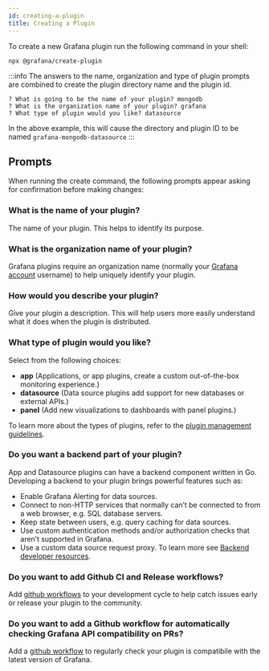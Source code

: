 ```yaml
---
id: creating-a-plugin
title: Creating a Plugin
---
```


To create a new Grafana plugin run the following command in your shell:

```shell
npx @grafana/create-plugin
```

:::info
The answers to the name, organization and type of plugin prompts are combined to create the plugin directory name and the plugin id.

```
? What is going to be the name of your plugin? mongodb
? What is the organization name of your plugin? grafana
? What type of plugin would you like? datasource
```

In the above example, this will cause the directory and plugin ID to be named `grafana-mongodb-datasource`
:::

## Prompts

When running the create command, the following prompts appear asking for confirmation before making changes:


### What is the name of your plugin?

The name of your plugin. This helps to identify its purpose.

### What is the organization name of your plugin?

Grafana plugins require an organization name (normally your [Grafana account](https://grafana.com/signup/) username) to help uniquely identify your plugin.

### How would you describe your plugin?

Give your plugin a description. This will help users more easily understand what it does when the plugin is distributed.

### What type of plugin would you like?

Select from the following choices:

- **app** (Applications, or app plugins, create a custom out-of-the-box monitoring experience.)
- **datasource** (Data source plugins add support for new databases or external APIs.)
- **panel** (Add new visualizations to dashboards with panel plugins.)

To learn more about the types of plugins, refer to the [plugin management guidelines](https://grafana.com/docs/grafana/latest/administration/plugin-management/).

### Do you want a backend part of your plugin?

App and Datasource plugins can have a backend component written in Go. Developing a backend to your plugin brings powerful features such as:

- Enable Grafana Alerting for data sources.
- Connect to non-HTTP services that normally can’t be connected to from a web browser, e.g. SQL database servers.
- Keep state between users, e.g. query caching for data sources.
- Use custom authentication methods and/or authorization checks that aren’t supported in Grafana.
- Use a custom data source request proxy. To learn more see [Backend developer resources](https://grafana.com/docs/grafana/latest/developers/plugins/backend/#resources).

### Do you want to add Github CI and Release workflows?

Add [github workflows](./ci.md) to your development cycle to help catch issues early or release your plugin to the community.

### Do you want to add a Github workflow for automatically checking Grafana API compatibility on PRs?

Add a [github workflow](./ci.md#compatibility-check-is-compatibleyml) to regularly check your plugin is compatibile with the latest version of Grafana.
